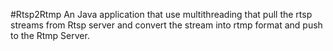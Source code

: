 #Rtsp2Rtmp
An Java application that use multithreading that pull the rtsp streams from Rtsp server and convert the stream into rtmp format and push to the Rtmp Server.
